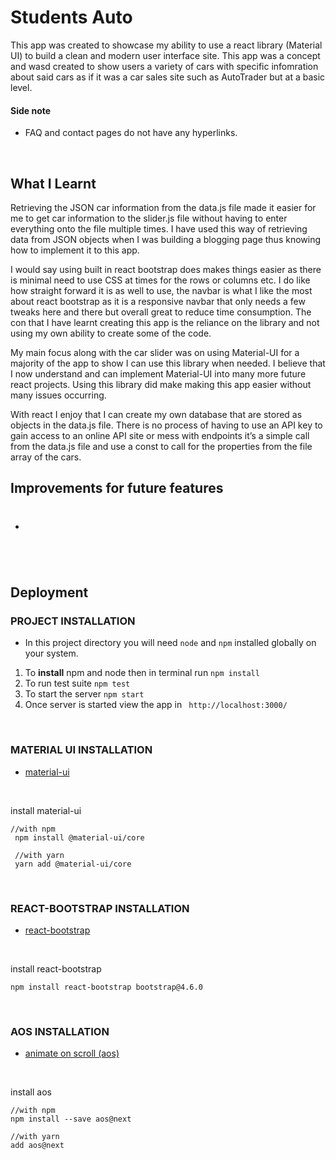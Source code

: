 # Students Auto

This app was created to showcase my ability to use a react library (Material UI) to build a clean and modern user interface site. This app was a concept and wasd created to show users a variety of cars with specific infomration about said cars as if it was a car sales site such as AutoTrader but at a basic level.

#### Side note
-	FAQ and contact pages do not have any hyperlinks.

<br />

## What I Learnt
Retrieving the JSON car information from the data.js file made it easier for me to get car information to the slider.js file without having to enter everything onto the file multiple times. I have used this way of retrieving data from JSON objects when I was building a blogging page thus knowing how to implement it to this app.

I would say using built in react bootstrap does makes things easier as there is minimal need to use CSS at times for the rows or columns etc. I do like how straight forward it is as well to use, the navbar is what I like the most about react bootstrap as it is a responsive navbar that only needs a few tweaks here and there but overall great to reduce time consumption. The con that I have learnt creating this app is the reliance on the library and not using my own ability to create some of the code. 

My main focus along with the car slider was on using Material-UI for a majority of the app to show I can use this library when needed. I believe that I now understand and can implement Material-UI into many more future react projects. Using this library did make making this app easier without many issues occurring. 

With react I enjoy that I can create my own database that are stored as objects in the data.js file. There is no process of having to use an API key to gain access to an online API site or mess with endpoints it’s a simple call from the data.js file and use a const to call for the properties from the file array of the cars.

## Improvements for future features
- #

<br />

## Deployment
### PROJECT INSTALLATION
 * In this project directory you will need `node` and `npm` installed globally on your system.
 
1.	To **install** npm and node then in terminal run `npm install`
2.	To run test suite `npm test`
3.	To start the server `npm start`
4.	Once server is started view the app in ` http://localhost:3000/`

<br />

### MATERIAL UI INSTALLATION
- [material-ui](https://material-ui.com/getting-started/installation/)

<br />

install material-ui

    //with npm
     npm install @material-ui/core
     
     //with yarn
     yarn add @material-ui/core
     
<br />

### REACT-BOOTSTRAP INSTALLATION
- [react-bootstrap](https://react-bootstrap.github.io/getting-started/introduction)

<br />

install react-bootstrap

    npm install react-bootstrap bootstrap@4.6.0     

<br />

### AOS INSTALLATION
- [animate on scroll (aos)]( https://github.com/michalsnik/aos)

<br />

install aos

    //with npm
    npm install --save aos@next 

    //with yarn
    add aos@next
